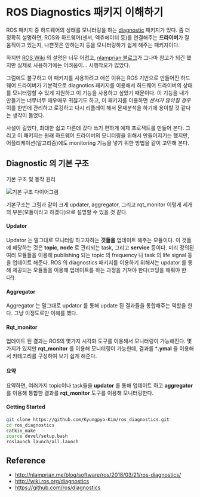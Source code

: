 # ROS Diagnostics 패키지 이해하기

ROS 패키지 중 하드웨어의 상태를 모니터링을 하는 [diagnostic](http://wiki.ros.org/diagnostics) 패키지가 있다. 좀 더 정확히 설명하면, ROS와 하드웨어(센서, 엑츄에이터 등)를 연결해주는 **드라이버**가 잘 움직이고 있는지, 나쁜짓은 안하는지 등을 모니터링하기 쉽게 해주는 패키지이다.

하지만 [ROS Wiki](http://wiki.ros.org/diagnostics) 의 설명은 너무 어렵고, [nlamprian 블로그](http://nlamprian.me/blog/software/ros/2018/03/21/ros-diagnostics/)가 그나마 참고가 되긴 했지만 실제로 사용하기에는 어려움이... 시행착오가 많았다.

그럼에도 불구하고 이 패키지를 사용하려고 애쓴 이유는 ROS 기반으로 만들어진 하드웨어 드라이버가 기본적으로 diagnotics 패키지를 이용해서 하드웨어 드라이버의 상태를 모니터링할 수 있게 지원하고 이 기능을 사용하고 싶었기 때문이다. 이 기능을 내가 만들기는 너무너무 매우매우 귀찮기도 하고, 이 패키지를 이용하면 *센서가 많아질 경우* 이를 한번에 관리하고 로깅하고 다시 리플레이 해서 문제분석을 하기에 용이할 것 같다는 생각이 들었다. 

사설이 길었다, 최대한 쉽고 다른데 갔다 쓰기 편하게 예제 프로젝트를 만들어 본다. 그리고 이 패키지는 원래 하드웨어 드라이버의 모니터링을 위해서 만들어지기는 했지만, 어플리케이션(알고리즘)에도 monitoring 기능을 넣기 위한 방법을 같이 고민해 본다.

## Diagnostic 의 기본 구조
기본 구조 및 동작 원리

![기본 구조 다이어그램](https://github.com/Kyungpyo-Kim/ros_diagnostics/blob/master/doc/image/diagram.jpg?raw=true)

기본구조는 그림과 같이 크게 updater, aggregator, 그리고 rqt_monitor 이렇게 세개의 부분(모듈이라고 하겠다)으로 설명할 수 있을 것 같다.

#### Updator
Updator 는 말그대로 모니터링 하고자하는 **것들을** 업데이트 해주는 모듈이다. 이 것들에 해당하는 것은 **topic**, **node** 로 관리되는 task, 그리고 **service** 등이다.
미리 정의된 여러 모듈들을 이용해 publishing 되는 topic 의 frequency 나 task 의 life signal 등을 업데이트 해준다. ROS 의 diagnostics 패키지를 이용하기 위해서는 updator 를 통해 제공되는 모듈들을 이용해 업데이트를 하는 과정을 거쳐야 한다(코딩을 해줘야 한다!).

#### Aggregator
Aggregator 는 말그대로 updator 를 통해 update 된 결과들을 통합해주는 역할을 한다. 그냥 이정도로만 이해를 했다.

#### Rqt_monitor
업데이트 된 결과는 ROS의 몇가지 시각화 도구를 이용해서 모니터링이 가능해진다. 몇가지가 있지만 **rqt_monitor** 를 이용해 모니터링이 가능한데, 결과를 ***.ymal** 을 이용해서 카테고리를 구성하여 보기 쉽게 해준다.

#### 요약
요약하면, 여러가지 topic이나 task들을 **updator** 를 통해 업데이트 하고 **aggregator** 를 이용해 통합한 결과를 **rqt_monitor** 도구를 이용해 모니터링한다.

#### Getting Started
```bash
git clone https://github.com/Kyungpyo-Kim/ros_diagnostics.git
cd ros_diagnostics
catkin_make
source devel/setup.bash
roslaunch launch/all.launch
```


## Reference
* http://nlamprian.me/blog/software/ros/2018/03/21/ros-diagnostics/
* http://wiki.ros.org/diagnostics
* https://github.com/ros/diagnostics
